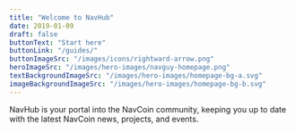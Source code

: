 ```yaml
---
title: "Welcome to NavHub"
date: 2019-01-09
draft: false
buttonText: "Start here"
buttonLink: "/guides/"
buttonImageSrc: "/images/icons/rightward-arrow.png"
heroImageSrc: "/images/hero-images/navguy-homepage.png"
textBackgroundImageSrc: "/images/hero-images/homepage-bg-a.svg"
imageBackgroundImageSrc: "/images/hero-images/homepage-bg-b.svg"
---
```

NavHub is your portal into the NavCoin community, keeping you up to date with the latest NavCoin news, projects, and events.